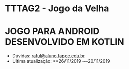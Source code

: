 # TTTAG2 - Jogo da Velha

# JOGO PARA ANDROID DESENVOLVIDO EM KOTLIN

- Dúvidas: raful@aluno.fapce.edu.br
- Ultima atualização: **26/11/2019
~~20/11/2019
